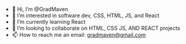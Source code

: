 - 👋 Hi, I’m @GradMaven
- 👀 I’m interested in software dev, CSS, HTML, JS, and React
- 🌱 I’m currently learning React
- 💞️ I’m looking to collaborate on HTML, CSS JS, AND REACT projects
- 📫 How to reach me an email: gradmaven@gmail.com

<!---
GradMaven/GradMaven is a ✨ special ✨ repository because its `README.md` (this file) appears on your GitHub profile.
You can click the Preview link to take a look at your changes.
--->
